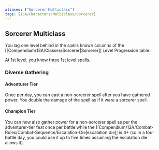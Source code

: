 ```yaml
---
aliases: ["Sorcerer Multiclass"]
tags: [13A/Characters/Multiclass/Sorcerer]
---
```


## Sorcerer Multiclass

You lag one level behind in the spells known columns of the [[Compendium/13A/Classes/Sorcerer|Sorcerer]] Level Progression table. 

At 1st level, you know three 1st level spells.

### Diverse Gathering

#### Adventurer Tier

Once per day, you can cast a non-sorcerer spell after you have gathered power. You double the damage of the spell as if it were a sorcerer spell.

#### Champion Tier

You can now also gather power for a non-sorcerer spell as per the adventurer-tier feat once per battle while the [[Compendium/13A/Combat-Rules/Combat-Sequence/Escalation-Die|escalation die]] is 4+ (so in a four battle day, you could use it up to five times assuming the escalation die allows it).
